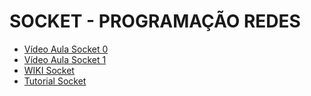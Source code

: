 # SOCKET - PROGRAMAÇÃO REDES

- [Vídeo Aula Socket 0](https://www.youtube.com/watch?v=v3zVT4HJxYI)
- [Vídeo Aula Socket 1](https://www.youtube.com/watch?v=vbUuJ2_6wqs)
- [WIKI Socket](https://wiki.python.org.br/SocketBasico)
- [Tutorial Socket](https://www.datacamp.com/pt/tutorial/a-complete-guide-to-socket-programming-in-python)

  
